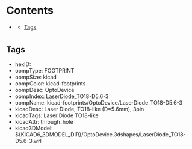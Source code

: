 



Contents
========

* [](#)
	* [Tags](#tags)

# 

## Tags

- hexID: 
- oompType: FOOTPRINT
- oompSize: kicad
- oompColor: kicad-footprints
- oompDesc: OptoDevice
- oompIndex: LaserDiode_TO18-D5.6-3
- oompName: kicad-footprints/OptoDevice/LaserDiode_TO18-D5.6-3
- kicadDesc: Laser Diode, TO18-like (D=5.6mm), 3pin
- kicadTags: Laser Diode TO18-like
- kicadAttr: through_hole
- kicad3DModel: ${KICAD6_3DMODEL_DIR}/OptoDevice.3dshapes/LaserDiode_TO18-D5.6-3.wrl
